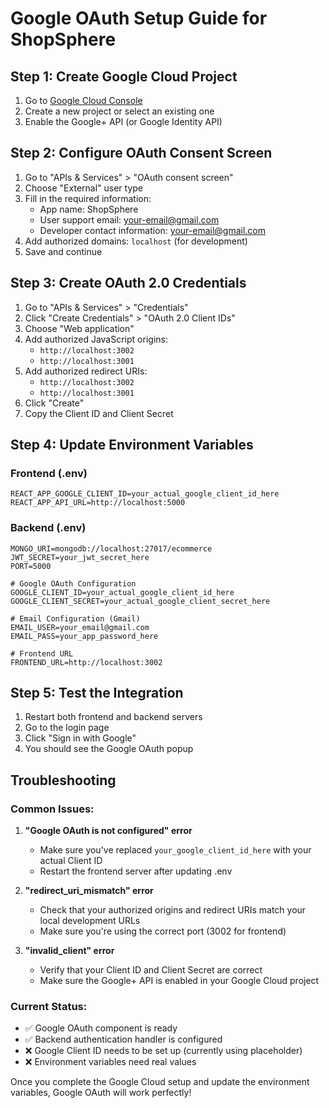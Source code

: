 # Google OAuth Setup Guide for ShopSphere

## Step 1: Create Google Cloud Project

1. Go to [Google Cloud Console](https://console.cloud.google.com/)
2. Create a new project or select an existing one
3. Enable the Google+ API (or Google Identity API)

## Step 2: Configure OAuth Consent Screen

1. Go to "APIs & Services" > "OAuth consent screen"
2. Choose "External" user type
3. Fill in the required information:
   - App name: ShopSphere
   - User support email: your-email@gmail.com
   - Developer contact information: your-email@gmail.com
4. Add authorized domains: `localhost` (for development)
5. Save and continue

## Step 3: Create OAuth 2.0 Credentials

1. Go to "APIs & Services" > "Credentials"
2. Click "Create Credentials" > "OAuth 2.0 Client IDs"
3. Choose "Web application"
4. Add authorized JavaScript origins:
   - `http://localhost:3002`
   - `http://localhost:3001`
5. Add authorized redirect URIs:
   - `http://localhost:3002`
   - `http://localhost:3001`
6. Click "Create"
7. Copy the Client ID and Client Secret

## Step 4: Update Environment Variables

### Frontend (.env)
```env
REACT_APP_GOOGLE_CLIENT_ID=your_actual_google_client_id_here
REACT_APP_API_URL=http://localhost:5000
```

### Backend (.env)
```env
MONGO_URI=mongodb://localhost:27017/ecommerce
JWT_SECRET=your_jwt_secret_here
PORT=5000

# Google OAuth Configuration
GOOGLE_CLIENT_ID=your_actual_google_client_id_here
GOOGLE_CLIENT_SECRET=your_actual_google_client_secret_here

# Email Configuration (Gmail)
EMAIL_USER=your_email@gmail.com
EMAIL_PASS=your_app_password_here

# Frontend URL
FRONTEND_URL=http://localhost:3002
```

## Step 5: Test the Integration

1. Restart both frontend and backend servers
2. Go to the login page
3. Click "Sign in with Google"
4. You should see the Google OAuth popup

## Troubleshooting

### Common Issues:

1. **"Google OAuth is not configured" error**
   - Make sure you've replaced `your_google_client_id_here` with your actual Client ID
   - Restart the frontend server after updating .env

2. **"redirect_uri_mismatch" error**
   - Check that your authorized origins and redirect URIs match your local development URLs
   - Make sure you're using the correct port (3002 for frontend)

3. **"invalid_client" error**
   - Verify that your Client ID and Client Secret are correct
   - Make sure the Google+ API is enabled in your Google Cloud project

### Current Status:
- ✅ Google OAuth component is ready
- ✅ Backend authentication handler is configured
- ❌ Google Client ID needs to be set up (currently using placeholder)
- ❌ Environment variables need real values

Once you complete the Google Cloud setup and update the environment variables, Google OAuth will work perfectly!
